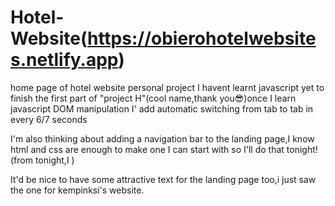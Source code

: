 # Hotel-Website(https://obierohotelwebsites.netlify.app)


home page of hotel website personal project
I havent learnt javascript yet to finish the first part of "project H"(cool name,thank you😎)once I learn javascript DOM manipulation I'
 add automatic switching from tab to tab in every 6/7 seconds


 I'm also thinking about adding a navigation bar to the landing page,I know html and css are enough to make one I can start with so I'll do that tonight!(from tonight,I )


 It'd be nice to have some attractive text for the landing page too,i just saw the one for kempinksi's website.
